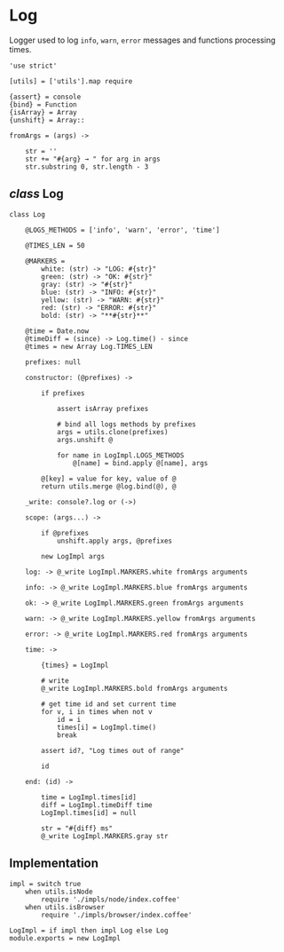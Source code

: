 Log
===

Logger used to log `info`, `warn`, `error` messages and functions processing times.

	'use strict'

	[utils] = ['utils'].map require

	{assert} = console
	{bind} = Function
	{isArray} = Array
	{unshift} = Array::

	fromArgs = (args) ->

		str = ''
		str += "#{arg} → " for arg in args
		str.substring 0, str.length - 3

*class* Log
-----------

	class Log

		@LOGS_METHODS = ['info', 'warn', 'error', 'time']

		@TIMES_LEN = 50

		@MARKERS =
			white: (str) -> "LOG: #{str}"
			green: (str) -> "OK: #{str}"
			gray: (str) -> "#{str}"
			blue: (str) -> "INFO: #{str}"
			yellow: (str) -> "WARN: #{str}"
			red: (str) -> "ERROR: #{str}"
			bold: (str) -> "**#{str}**"

		@time = Date.now
		@timeDiff = (since) -> Log.time() - since
		@times = new Array Log.TIMES_LEN

		prefixes: null

		constructor: (@prefixes) ->

			if prefixes

				assert isArray prefixes

				# bind all logs methods by prefixes
				args = utils.clone(prefixes)
				args.unshift @

				for name in LogImpl.LOGS_METHODS
					@[name] = bind.apply @[name], args

			@[key] = value for key, value of @
			return utils.merge @log.bind(@), @

		_write: console?.log or (->)

		scope: (args...) ->

			if @prefixes
				unshift.apply args, @prefixes

			new LogImpl args

		log: -> @_write LogImpl.MARKERS.white fromArgs arguments

		info: -> @_write LogImpl.MARKERS.blue fromArgs arguments

		ok: -> @_write LogImpl.MARKERS.green fromArgs arguments

		warn: -> @_write LogImpl.MARKERS.yellow fromArgs arguments

		error: -> @_write LogImpl.MARKERS.red fromArgs arguments

		time: ->

			{times} = LogImpl

			# write
			@_write LogImpl.MARKERS.bold fromArgs arguments

			# get time id and set current time
			for v, i in times when not v
				id = i
				times[i] = LogImpl.time()
				break

			assert id?, "Log times out of range"

			id

		end: (id) ->

			time = LogImpl.times[id]
			diff = LogImpl.timeDiff time
			LogImpl.times[id] = null

			str = "#{diff} ms"
			@_write LogImpl.MARKERS.gray str

Implementation
--------------

	impl = switch true
		when utils.isNode
			require './impls/node/index.coffee'
		when utils.isBrowser
			require './impls/browser/index.coffee'

	LogImpl = if impl then impl Log else Log
	module.exports = new LogImpl
